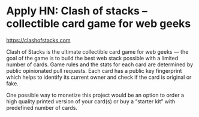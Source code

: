 # Apply HN: Clash of stacks – collectible card game for web geeks

<a href="https:&#x2F;&#x2F;clashofstacks.com" rel="nofollow">https:&#x2F;&#x2F;clashofstacks.com</a><p>Clash of Stacks is the ultimate collectible card game for web geeks — the goal of the game is to build the best web stack possible with a limited number of cards. Game rules and the stats for each card are determined by public opinionated pull requests. Each card has a public key fingerprint which helps to identify its current owner and check if the card is original or fake.<p>One possible way to monetize this project would be an option to order a high quality printed version of your card(s) or buy a “starter kit” with predefined number of cards.
